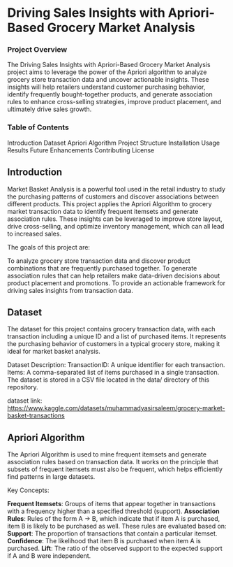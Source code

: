 # Driving Sales Insights with Apriori-Based Grocery Market Analysis

### Project Overview
The Driving Sales Insights with Apriori-Based Grocery Market Analysis project aims to leverage the power of the Apriori algorithm to analyze grocery store transaction data and uncover actionable insights. These insights will help retailers understand customer purchasing behavior, identify frequently bought-together products, and generate association rules to enhance cross-selling strategies, improve product placement, and ultimately drive sales growth.

### Table of Contents
Introduction
Dataset
Apriori Algorithm
Project Structure
Installation
Usage
Results
Future Enhancements
Contributing
License

## Introduction
Market Basket Analysis is a powerful tool used in the retail industry to study the purchasing patterns of customers and discover associations between different products. This project applies the Apriori Algorithm to grocery market transaction data to identify frequent itemsets and generate association rules. These insights can be leveraged to improve store layout, drive cross-selling, and optimize inventory management, which can all lead to increased sales.

The goals of this project are:

To analyze grocery store transaction data and discover product combinations that are frequently purchased together.
To generate association rules that can help retailers make data-driven decisions about product placement and promotions.
To provide an actionable framework for driving sales insights from transaction data.

## Dataset
The dataset for this project contains grocery transaction data, with each transaction including a unique ID and a list of purchased items. It represents the purchasing behavior of customers in a typical grocery store, making it ideal for market basket analysis.

Dataset Description:
TransactionID: A unique identifier for each transaction.
Items: A comma-separated list of items purchased in a single transaction.
The dataset is stored in a CSV file located in the data/ directory of this repository.

dataset link: https://www.kaggle.com/datasets/muhammadyasirsaleem/grocery-market-basket-transactions

## Apriori Algorithm
The Apriori Algorithm is used to mine frequent itemsets and generate association rules based on transaction data. It works on the principle that subsets of frequent itemsets must also be frequent, which helps efficiently find patterns in large datasets.

Key Concepts:

**Frequent Itemsets**: Groups of items that appear together in transactions with a frequency higher than a specified threshold (support).
**Association Rules**: Rules of the form A → B, which indicate that if item A is purchased, item B is likely to be purchased as well. These rules are evaluated based on:
**Support**: The proportion of transactions that contain a particular itemset.
**Confidence**: The likelihood that item B is purchased when item A is purchased.
**Lift**: The ratio of the observed support to the expected support if A and B were independent.
